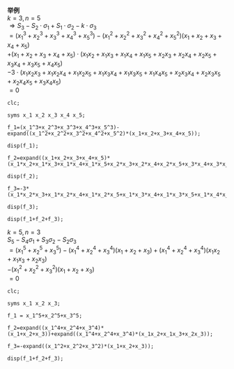 **举例**  
 $k=3, n=5$  
 $\Rightarrow S_3-S_2\cdot\sigma_1+S_1\cdot\sigma_2-k\cdot\sigma_3$  
 $=(x_1^3+x_2^3+x_3^3+x_4^3+x_5^3)-(x_1^2+x_2^2+x_3^2+x_4^2+x_5^2)(x_1+x_2+x_3+x_4+x_5)$  
 $+(x_1+x_2+x_3+x_4+x_5)\cdot(x_1x_2+x_1x_3+x_1x_4+x_1x_5+x_2x_3+x_2x_4+x_2x_5+x_3x_4+x_3x_5+x_4x_5)$  
 $-3\cdot(x_1x_2x_3+x_1x_2x_4+x_1x_2x_5+x_1x_3x_4+x_1x_3x_5+x_1x_4x_5+x_2x_3x_4+x_2x_3x_5+x_2x_4x_5+x_3x_4x_5)$  
 $=0$  
  
```  
clc;  
  
syms x_1 x_2 x_3 x_4 x_5;  
  
f_1=(x_1^3+x_2^3+x_3^3+x_4^3+x_5^3)-expand((x_1^2+x_2^2+x_3^2+x_4^2+x_5^2)*(x_1+x_2+x_3+x_4+x_5));  
  
disp(f_1);  
  
f_2=expand((x_1+x_2+x_3+x_4+x_5)*(x_1*x_2+x_1*x_3+x_1*x_4+x_1*x_5+x_2*x_3+x_2*x_4+x_2*x_5+x_3*x_4+x_3*x_5+x_4*x_5));  
  
disp(f_2);  
  
f_3=-3*(x_1*x_2*x_3+x_1*x_2*x_4+x_1*x_2*x_5+x_1*x_3*x_4+x_1*x_3*x_5+x_1*x_4*x_5+x_2*x_3*x_4+x_2*x_3*x_5+x_2*x_4*x_5+x_3*x_4*x_5);  
  
disp(f_3);  
  
disp(f_1+f_2+f_3);  
```  
  
 $k=5, n=3$  
 $S_5-S_4\sigma_1+S_3\sigma_2-S_2\sigma_3$  
 $=(x_1^5+x_2^5+x_3^5)-(x_1^4+x_2^4+x_3^4)(x_1+x_2+x_3)+(x_1^4+x_2^4+x_3^4)(x_1x_2+x_1x_3+x_2x_3)$  
 $-(x_1^2+x_2^2+x_3^2)(x_1+x_2+x_3)$  
 $=0$  
```  
clc;  
  
syms x_1 x_2 x_3;  
  
f_1 = x_1^5+x_2^5+x_3^5;  
  
f_2=expand((x_1^4+x_2^4+x_3^4)*(x_1+x_2+x_3))+expand((x_1^4+x_2^4+x_3^4)*(x_1x_2+x_1x_3+x_2x_3));  
  
f_3=-expand((x_1^2+x_2^2+x_3^2)*(x_1+x_2+x_3));  
  
disp(f_1+f_2+f_3);  
```  
